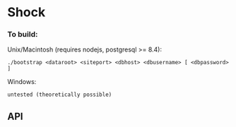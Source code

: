 Shock 
===

### To build:

Unix/Macintosh (requires nodejs, postgresql >= 8.4):

    ./bootstrap <dataroot> <siteport> <dbhost> <dbusername> [ <dbpassword> ]

Windows:
	
	untested (theoretically possible)

API
---
